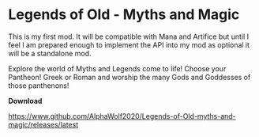 # Legends of Old - Myths and Magic
This is my first mod. It will be compatible with Mana and Artifice but until I feel I am prepared enough to implement the API into my mod as optional it will be a standalone mod.


Explore the world of Myths and Legends come to life! Choose your Pantheon! Greek or Roman and worship the many Gods and Goddesses of those panthenons!

**Download**

https://www.github.com/AlphaWolf2020/Legends-of-Old-myths-and-magic/releases/latest
